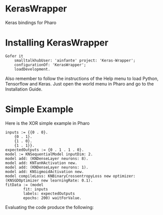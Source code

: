 # KerasWrapper
Keras bindings for Pharo

# Installing KerasWrapper

```Smalltalk
Gofer it
    smalltalkhubUser: 'ainfante' project: 'Keras-Wrapper';
    configurationOf: 'KerasWrapper';
    loadDevelopment.
```  
Also remember to follow the instructions of the Help menu to load Python, Tensorflow and Keras. Just open the world menu in Pharo and go to the Installation Guide.

# Simple Example

Here is the XOR simple example in Pharo

```Smalltalk
inputs := {{0 . 0}.
	{0 . 1}.
	{1 . 0}.
	{1 . 1}}.
expectedOutputs := {0 . 1 . 1 . 0}.
model := KNSequentialModel inputDim: 2.
model add: (KNDenseLayer neurons: 8).
model add: KNTanHActivation new.
model add: (KNDenseLayer neurons: 1).
model add: KNSigmoidActivation new.
model compileLoss: KNBinaryCrossentropyLoss new optimizer: (KNSGDOptimizer new learningRate: 0.1).
fitData := (model
		fit: inputs
		labels: expectedOutputs
		epochs: 200) waitForValue.
```

Evaluating the code produce the following:

